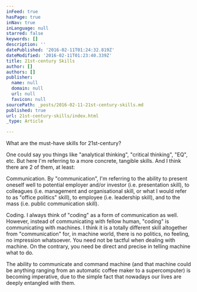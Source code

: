 ```yaml
---
inFeed: true
hasPage: true
inNav: true
inLanguage: null
starred: false
keywords: []
description: ''
datePublished: '2016-02-11T01:24:32.819Z'
dateModified: '2016-02-11T01:23:40.339Z'
title: 21st-century Skills
author: []
authors: []
publisher:
  name: null
  domain: null
  url: null
  favicon: null
sourcePath: _posts/2016-02-11-21st-century-skills.md
published: true
url: 21st-century-skills/index.html
_type: Article

---
```

What are the must-have skills for 21st-century? 

One could say you things like "analytical thinking", "critical thinking", "EQ", etc. But here I'm referring to a more concrete, tangible skills. And I think there are 2 of them, at least:

Communication. By "communication", I'm referring to the ability to present oneself well to potential employer and/or investor (i.e. presentation skill), to colleagues (i.e. management and organisational skill, or what I would refer to as "office politics" skill), to employee (i.e. leadership skill), and to the mass (i.e. public communication skill). 

Coding. I always think of  "coding" as a form of communication as well. However, instead of communicating with fellow human, "coding" is communicating with machines. I think it is a totally different skill altogether from "communication" for, in machine world, there is no politics, no feeling, no impression whatsoever. You need not be tactful when dealing with machine. On the contrary, you need be direct and precise in telling machine what to do. 

The ability to communicate and command machine (and that machine could be anything ranging from an automatic coffee maker to a supercomputer) is becoming imperative, due to the simple fact that nowadays our lives are deeply entangled with them.
